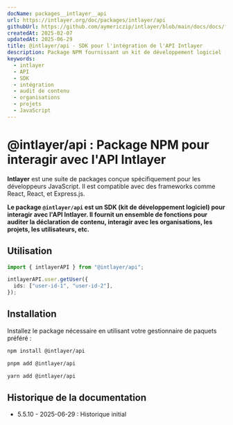 ```yaml
---
docName: packages__intlayer__api
url: https://intlayer.org/doc/packages/intlayer/api
githubUrl: https://github.com/aymericzip/intlayer/blob/main/docs/docs/fr/packages/@intlayer/api/index.md
createdAt: 2025-02-07
updatedAt: 2025-06-29
title: @intlayer/api - SDK pour l'intégration de l'API Intlayer
description: Package NPM fournissant un kit de développement logiciel (SDK) pour interagir avec l'API Intlayer pour l'audit de contenu, les organisations, les projets et la gestion des utilisateurs.
keywords:
  - intlayer
  - API
  - SDK
  - intégration
  - audit de contenu
  - organisations
  - projets
  - JavaScript
---
```


# @intlayer/api : Package NPM pour interagir avec l'API Intlayer

**Intlayer** est une suite de packages conçue spécifiquement pour les développeurs JavaScript. Il est compatible avec des frameworks comme React, React, et Express.js.

**Le package `@intlayer/api` est un SDK (kit de développement logiciel) pour interagir avec l'API Intlayer. Il fournit un ensemble de fonctions pour auditer la déclaration de contenu, interagir avec les organisations, les projets, les utilisateurs, etc.**

## Utilisation

```ts
import { intlayerAPI } from "@intlayer/api";

intlayerAPI.user.getUser({
  ids: ["user-id-1", "user-id-2"],
});
```

## Installation

Installez le package nécessaire en utilisant votre gestionnaire de paquets préféré :

```bash packageManager="npm"
npm install @intlayer/api
```

```bash packageManager="pnpm"
pnpm add @intlayer/api
```

```bash packageManager="yarn"
yarn add @intlayer/api
```

## Historique de la documentation

- 5.5.10 - 2025-06-29 : Historique initial
